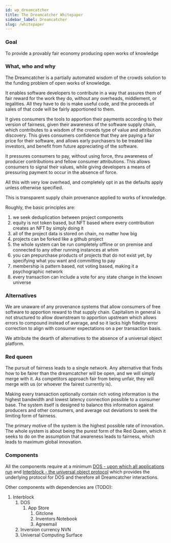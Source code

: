 ```yaml
---
id: wp_dreamcatcher
title: The Dreamcatcher Whitepaper
sidebar_label: Dreamcatcher
slug: /whitepaper
---
```


### Goal

<!-- What is the goal of dreamcatcher -->

To provide a provably fair economy producing open works of knowledge

### What, who and why

<!-- What does dream catcher do, who does it do it for and why do they want to do that? -->

The Dreamcatcher is a partially automated wisdom of the crowds solution to the funding problem of open works of knowledge.

It enables software developers to contribute in a way that assures them of fair reward for the work they do, without any overheads, middlement, or legalities. All they have to do is make useful code, and the proceeds of sales of that code will be fairly apportioned to them.

It gives consumers the tools to apportion their payments according to their version of fairness, given their awareness of the software supply chain, which contributes to a wisdom of the crowds type of value and attribution discovery. This gives consumers confidence that they are paying a fair price for their software, and allows early purchasers to be treated like investors, and benefit from future appreciating of the software.

It pressures consumers to pay, without using force, thru awareness of producer contributions and fellow consumer attributions. This allows consumers to signal their values, while giving developers a means of pressuring payment to occur in the absence of force.

All this with very low overhead, and completely opt in as the defaults apply unless otherwise specified.

This is transparent supply chain provenance applied to works of knowledge.

Roughly, the basic principles are:

1. we seek deduplication between project components
2. equity is not token based, but NFT based where every contribution creates an NFT by simply doing it
3. all of the project data is stored on chain, no matter how big
4. projects can be forked like a github project
5. the whole system can be run completely offline or on premise and connected to any other running instances at whim
6. you can prepurchase products of projects that do not exist yet, by specifying what you want and committing to pay
7. membership is pattern based, not voting based, making it a psychographic network
8. every transaction can include a vote for any state change in the known universe

### Alternatives

<!-- What is the best current and foreseeable future alternative for each need identified in 1 and what makes dc better than that alternative -->

We are unaware of any provenance systems that allow consumers of free software to apportion reward to that supply chain. Capitalism in general is not structured to allow downstream to apportion upstream which allows errors to compound instead of average, and so it lacks high fidelity error correction to align with consumer expectations on a per transaction basis.

We attribute the dearth of alternatives to the absence of a universal object platform.

### Red queen

<!-- What is the sustainable competitive advantage that allows dc to stay ahead ahead of the alternatives -->

The pursuit of fairness leads to a single network. Any alternative that finds how to be fairer than the dreamcatcher will be open, and we will simply merge with it. As competitors approach fair from being unfair, they will merge with us (or whoever the fairest currently is).

Making every transaction optionally contain rich voting information is the highest bandwidth and lowest latency connection possible to a consumer base. The system itself is designed to balance this information against producers and other consumers, and average out deviations to seek the limiting form of fairness.

The primary motive of the system is the highest possible rate of innovation. The whole system is about being the purest form of the Red Queen, which it seeks to do on the assumption that awareness leads to fairness, which leads to maximum global innovation.

### Components

<!-- What are the components of the system. How do they work and how do they interact -->

All the components require at a minimum [DOS - upon which all applications run](interblock/wp_dos) and [Interblock - the universal object protocol](interblock/wp_interblock) which provides the underlying protocol for DOS and therefore all Dreamcatcher interactions.

Other components with dependencies are (TODO):

1. Interblock
   1. DOS
      1. App Store
         1. Gitclone
         1. Inventors Notebook
         1. Agreemail
   1. Inversion currency NVN
   1. Universal Computing Surface
